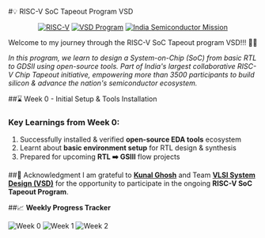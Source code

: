 #💡 RISC-V SoC Tapeout Program VSD 
<div align="center">

[![RISC-V](https://img.shields.io/badge/RISC--V_SoC-8A2BE2)](https://riscv.org/)
[![VSD Program](https://img.shields.io/badge/VSD_Program-green)](https://www.vlsisystemdesign.com/)
[![India Semiconductor Mission](https://img.shields.io/badge/India_Semiconductor_Mission-blue)](https://ism.gov.in/)

</div>

Welcome to my journey through the RISC-V SoC Tapeout program VSD!!! 🥰🥰


*In this program, we learn to design a System-on-Chip (SoC) from basic RTL to GDSII using open-source tools. Part of India's largest collaborative RISC-V Chip Tapeout initiative, empowering more than 3500 participants to build silicon & advance the nation's semiconductor ecosystem.*


##⌛ Week 0 - Initial Setup & Tools Installation

### Key Learnings from Week 0:
  1. Successfully installed & verified **open-source EDA tools** ecosystem
  2. Learnt about **basic environment setup** for RTL design & synthesis
  3. Prepared for upcoming **RTL ➡️ GSIII** flow projects


##🙏 Acknowledgment 
I am grateful to [**Kunal Ghosh**](https://github.com/kunalg123) and Team **[VLSI System Design (VSD)](https://vsdiat.vlsisystemdesign.com/)** for the opportunity to participate in the ongoing **RISC-V SoC Tapeout Program**. 

##📈 **Weekly Progress Tracker**

![Week 0](https://img.shields.io/badge/Week%200-Tools%20Setup_and_Installation-success?style=flat-square)
![Week 1](https://img.shields.io/badge/Week%201-Coming%20Soon-lightgrey?style=flat-square)
![Week 2](https://img.shields.io/badge/Week%202-Coming%20Soon-lightgrey?style=flat-square)
